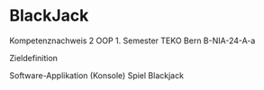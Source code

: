 # BlackJack

Kompetenznachweis 2 OOP 1. Semester TEKO Bern B-NIA-24-A-a

Zieldefinition

Software-Applikation (Konsole) Spiel Blackjack
